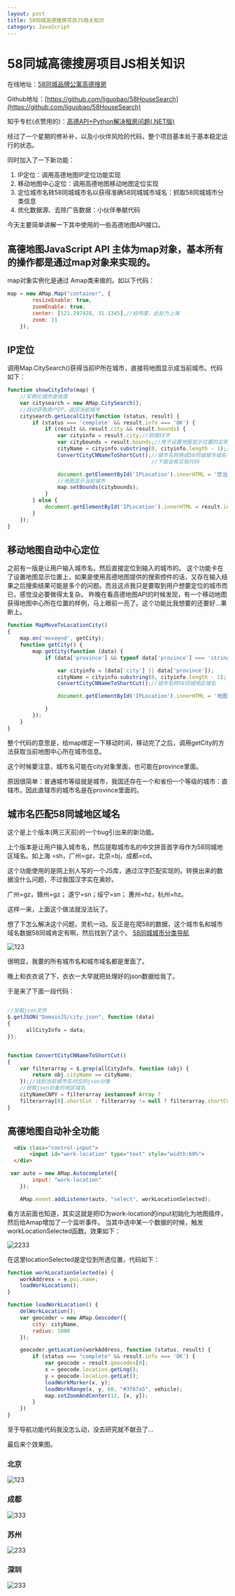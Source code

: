 ```yaml
---
layout: post
title: 58同城高德搜房项目JS相关知识
category: JavaScript
---
```

# 58同城高德搜房项目JS相关知识

在线地址：[58同城品牌公寓高德搜房](http://codelover.link:8080/)

Github地址：[https://github.com/liguobao/58HouseSearch](https://github.com/liguobao/58HouseSearch)

知乎专栏(点赞用的)：[高德API+Python解决租房问题(.NET版)](https://zhuanlan.zhihu.com/p/21960329)

经过了一个星期的修补补，以及小伙伴风险的代码，整个项目基本处于基本稳定运行的状态。

同时加入了一下新功能：

1. IP定位：调用高德地图IP定位功能实现
2. 移动地图中心定位：调用高德地图移动地图定位实现
3. 定位城市名转58同城城市名以获得准确58同城城市域名：抓取58同城城市分类信息
4. 优化数据源、去除广告数据：小伙伴奉献代码

今天主要简单讲解一下其中使用的一些高德地图API接口。

## 高德地图JavaScript API 主体为map对象，基本所有的操作都是通过map对象来实现的。

map对象实例化是通过 Amap类来做的。如以下代码：

```javascript
map = new AMap.Map("container", {
        resizeEnable: true,
        zoomEnable: true,
        center: [121.297428, 31.1345],//经纬度，此处为上海
        zoom: 11
    });

```

## IP定位
调用Map.CitySearch()获得当前IP所在城市，直接将地图显示成当前城市。代码如下：

```JavaScript
function showCityInfo(map) {
    //实例化城市查询类
    var citysearch = new AMap.CitySearch();
    //自动获取用户IP，返回当前城市
    citysearch.getLocalCity(function (status, result) {
        if (status === 'complete' && result.info === 'OK') {
            if (result && result.city && result.bounds) {
                var cityinfo = result.city;//获得XX市
                var citybounds = result.bounds;//用于设置地图显示位置的实例
                cityName = cityinfo.substring(0, cityinfo.length - 1);//去掉市这个字
                ConvertCityCNNameToShortCut();//城市名转换成58同城城市域名字母，如上海->sh,苏州->su,
                                              //下面会有实现代码

                document.getElementById('IPLocation').innerHTML = '您当前所在城市：' + cityName;
                //地图显示当前城市
                map.setBounds(citybounds);
            }
        } else {
            document.getElementById('IPLocation').innerHTML = result.info;
        }
    });
}

```

## 移动地图自动中心定位

之前有一版是让用户输入城市名，然后直接定位到输入的城市的。
这个功能卡在了设置地图显示位置上，如果是使用高德地图提供的搜索控件的话，又存在输入结果之后搜索结果可能是多个的问题。而且这点我只是要取到用户想要定位的城市而已，感觉没必要做得太复杂。
昨晚在看高德地图API的时候发现，有一个移动地图获得地图中心所在位置的样例，马上眼前一亮了。这个功能比我想要的还要好...果断上。

```JavaScript
function MapMoveToLocationCity()
{
    map.on('moveend', getCity);
    function getCity() {
        map.getCity(function (data) {
            if (data['province'] && typeof data['province'] === 'string') {

                var cityinfo = (data['city'] || data['province']);
                cityName = cityinfo.substring(0, cityinfo.length - 1);
                ConvertCityCNNameToShortCut();//城市名转58同城地区域名

                document.getElementById('IPLocation').innerHTML = '地图中心所在城市：' + cityName;

            }
        });
    }
}
```

整个代码的意思是，给map绑定一下移动时间，移动完了之后，调用getCity的方法获取当前地图中心所在城市信息。

这个时候要注意，城市名可能在city对象里面，也可能在province里面。

原因很简单：普通城市等级就是城市，我国还存在一个和省份一个等级的城市：直辖市。因此直辖市的城市名是在province里面的。

## 城市名匹配58同城地区域名

这个是上个版本(两三天前)的一个bug引出来的新功能。

上个版本是让用户输入城市名，然后提取城市名的中文拼音首字母作为58同城地区域名。如上海 =sh，广州=gz，北京=bj，成都=cd。

这个功能使用的是网上别人写的一个JS库，通过汉字匹配实现的。转换出来的数据没什么问题，不过我国汉字实在奥妙。

广州=gz，赣州=gz；
遂宁=sn；绥宁=sn；
惠州=hz，杭州=hz。

这样一来，上面这个做法就没法玩了。

想了下怎么解决这个问题，灵机一动。反正是在爬58的数据，这个城市名和城市域名数据58同城肯定有啊，然后找到了这个。
[58同城城市分类导航](http://www.58.com/changecity.aspx?PGTID=0d100000-0007-a77b-4c4b-a28f725b8f5a&ClickID=1)

![123](http://7xread.com1.z0.glb.clouddn.com/c01c293a-d5cc-4f58-80dc-13aa05d47b01)

很明显，我要的所有城市名和城市域名都是里面了。

晚上和衣衣说了下，衣衣一大早就把处理好的json数据给我了。

于是来了下面一段代码：

```JavaScript

//加载json文件
$.getJSON("DomainJS/city.json", function (data)
{
      allCityInfo = data;
});


function ConvertCityCNNameToShortCut()
{
    var filterarray = $.grep(allCityInfo, function (obj) {
        return obj.cityName == cityName;
    });//找到当前城市名对应的json对象
    //获取json对象的地区域名
    cityNameCNPY = filterarray instanceof Array ? 
    filterarray[0].shortCut : filterarray != null ? filterarray.shortCut : "";
}

```

## 高德地图自动补全功能

```html
  <div class="control-input">
       <input id="work-location" type="text" style="width:60%">
  </div>
```

```JavaScript
 var auto = new AMap.Autocomplete({
        input: "work-location"
    });

    AMap.event.addListener(auto, "select", workLocationSelected);
```

看方法前面也知道，其实这就是把ID为work-location的input初始化为地图插件，然后给Amap增加了一个监听事件。
当其中选中某一个数据的时候，触发workLocationSelected函数。效果如下：

![2233](http://7xread.com1.z0.glb.clouddn.com/fe425992-e7c4-4cae-800e-319eff3b17e8)

在这里locationSelected是定位到所选位置，代码如下：

```js
function workLocationSelected(e) {
    workAddress = e.poi.name;
    loadWorkLocation();
}

function loadWorkLocation() {
    delWorkLocation();
    var geocoder = new AMap.Geocoder({
        city: cityName,
        radius: 1000
    });

    geocoder.getLocation(workAddress, function (status, result) {
        if (status === "complete" && result.info === 'OK') {
            var geocode = result.geocodes[0];
            x = geocode.location.getLng();
            y = geocode.location.getLat();
            loadWorkMarker(x, y);
            loadWorkRange(x, y, 60, "#3f67a5", vehicle);
            map.setZoomAndCenter(12, [x, y]);
        }
    })
}

```

至于导航功能代码我没怎么动，没去研究就不献丑了...

最后来个效果图。

### 北京

![123](http://7xread.com1.z0.glb.clouddn.com/e7900aba-5a56-417c-9dd9-63527583e84b)

### 成都

![333](http://7xread.com1.z0.glb.clouddn.com/c9947d97-1b76-42bf-82b3-aca817e84e13)

### 苏州

![233](http://7xread.com1.z0.glb.clouddn.com/941809ae-aa37-4a3b-89c7-10646cc7e3e7)

### 深圳

![233](http://7xread.com1.z0.glb.clouddn.com/86712397-27ec-4b37-bbf8-81191e530ef6)
